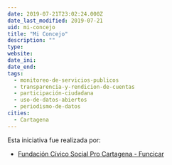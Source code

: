 ```yaml
---
date: 2019-07-21T23:02:24.000Z
date_last_modified: 2019-07-21
uid: mi-concejo
title: "Mi Concejo"
description: ""
type: 
website: 
date_ini: 
date_end: 
tags:
  - monitoreo-de-servicios-publicos
  - transparencia-y-rendicion-de-cuentas
  - participación-ciudadana
  - uso-de-datos-abiertos
  - periodismo-de-datos
cities: 
  - Cartagena
---
```


Esta iniciativa fue realizada por:

- [Fundación Cívico Social Pro Cartagena - Funcicar](/organizaciones/fundacion-civico-social-pro-cartagena-funcicar)
